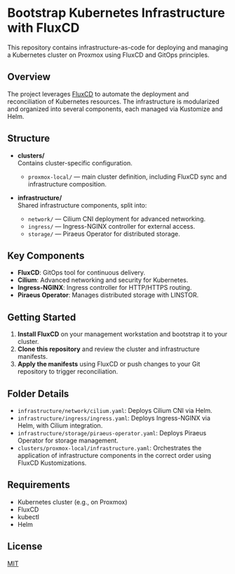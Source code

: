 # Bootstrap Kubernetes Infrastructure with FluxCD 

This repository contains infrastructure-as-code for deploying and managing a Kubernetes cluster on Proxmox using FluxCD and GitOps principles.

## Overview

The project leverages [FluxCD](https://fluxcd.io/) to automate the deployment and reconciliation of Kubernetes resources. The infrastructure is modularized and organized into several components, each managed via Kustomize and Helm.

## Structure

- **clusters/**  
  Contains cluster-specific configuration.  
  - `proxmox-local/` — main cluster definition, including FluxCD sync and infrastructure composition.

- **infrastructure/**  
  Shared infrastructure components, split into:
  - `network/` — Cilium CNI deployment for advanced networking.
  - `ingress/` — Ingress-NGINX controller for external access.
  - `storage/` — Piraeus Operator for distributed storage.

## Key Components

- **FluxCD**: GitOps tool for continuous delivery.
- **Cilium**: Advanced networking and security for Kubernetes.
- **Ingress-NGINX**: Ingress controller for HTTP/HTTPS routing.
- **Piraeus Operator**: Manages distributed storage with LINSTOR.

## Getting Started

1. **Install FluxCD** on your management workstation and bootstrap it to your cluster.
2. **Clone this repository** and review the cluster and infrastructure manifests.
3. **Apply the manifests** using FluxCD or push changes to your Git repository to trigger reconciliation.

## Folder Details

- `infrastructure/network/cilium.yaml`: Deploys Cilium CNI via Helm.
- `infrastructure/ingress/ingress.yaml`: Deploys Ingress-NGINX via Helm, with Cilium integration.
- `infrastructure/storage/piraeus-operator.yaml`: Deploys Piraeus Operator for storage management.
- `clusters/proxmox-local/infrastructure.yaml`: Orchestrates the application of infrastructure components in the correct order using FluxCD Kustomizations.

## Requirements

- Kubernetes cluster (e.g., on Proxmox)
- FluxCD
- kubectl
- Helm

## License

[MIT](LICENSE) 